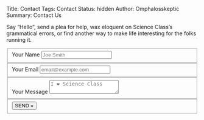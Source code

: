 Title: Contact
Tags: Contact
Status: hidden
Author: Omphalosskeptic
Summary: Contact Us



Say “Hello”, send a plea for help, wax eloquent on Science Class’s grammatical errors, or find another way to make life interesting for the folks running it.

<form class="contactform" action="//api.formspree.com/info@automathic.org" method="POST">
	<fieldset>
		<label for="input-name">Your Name</label>
    	<input class="form-text" id="input-name" type="text" name="name" placeholder="Joe Smith" required>
    </fieldset>
  	<fieldset>
		<label for="input-email">Your Email</label>
    	<input class="form-text" id="input-email" type="email" name="_replyto" placeholder="email@example.com">
    </fieldset>
    <input type="hidden" name="_next" value="//scienceclass.github.io/thanks.html">
    <fieldset>
		<label for="input-message">Your Message</label>
    	<textarea id="input-message" name="message" placeholder="I ❤ Science Class" required></textarea>
    </fieldset>
    <fieldset class="form-actions">
    	<input type="submit" value="SEND &raquo;">
    </fieldset>
</form> 